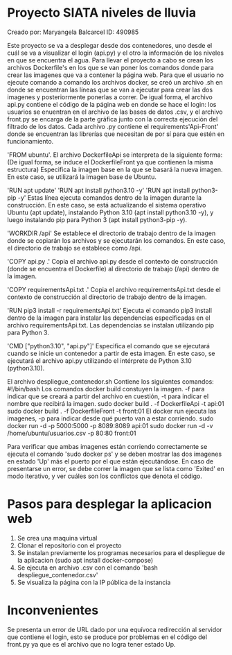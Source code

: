 # Proyecto SIATA niveles de lluvia
Creado por: Maryangela Balcarcel
ID: 490985

Este proyecto se va a desplegar desde dos contenedores, uno desde el cuál se va a visualizar el login (api.py) y el otro la información de los niveles en que se encuentra el agua.
Para llevar el proyecto a cabo se crean los archivos Dockerfile's en los que se van poner los comandos donde para crear las imagenes que va a contener la página web. Para que el usuario no ejecute comando a comando los archivos docker, se creó un archivo .sh en donde se encuentran las líneas que se van a ejecutar para crear las dos imagenes y posteriormente ponerlas a correr.
De igual forma, el archivo api.py contiene el código de la página web en donde se hace el login: los usuarios se enuentran en el archivo de las bases de datos .csv, y el archivo front.py se encarga de la parte gráfica junto con la correcta ejecución del filtrado de los datos. Cada archivo .py contiene el requirements'Api-Front' donde se encuentran las librerías que necesitan de por sí para que estén en funcionamiento.

'FROM ubuntu'. El archivo DockerfileApi se interpreta de la siguiente forma: (De igual forma, se induce el DockerfileFront ya que contienen la misma estructura)
Especifica la imagen base en la que se basará la nueva imagen. En este caso, se utilizará la imagen base de Ubuntu.

'RUN apt update'
'RUN apt install python3.10 -y'
'RUN apt install python3-pip -y' Estas línea ejecuta comandos dentro de la imagen durante la construcción. En este caso, se está actualizando el sistema operativo Ubuntu (apt update), instalando Python 3.10 (apt install python3.10 -y), y luego instalando pip para Python 3 (apt install python3-pip -y). 

'WORKDIR /api' Se establece el directorio de trabajo dentro de la imagen donde se copiarán los archivos y se ejecutarán los comandos. En este caso, el directorio de trabajo se establece como /api.

'COPY api.py .' Copia el archivo api.py desde el contexto de construcción (donde se encuentra el Dockerfile) al directorio de trabajo (/api) dentro de la imagen.

'COPY requirementsApi.txt .' Copia el archivo requirementsApi.txt desde el contexto de construcción al directorio de trabajo dentro de la imagen. 

'RUN pip3 install -r requirementsApi.txt' Ejecuta el comando pip3 install dentro de la imagen para instalar las dependencias especificadas en el archivo requirementsApi.txt. Las dependencias se instalan utilizando pip para Python 3. 

'CMD ["python3.10", "api.py"]' Especifica el comando que se ejecutará cuando se inicie un contenedor a partir de esta imagen. En este caso, se ejecutará el archivo api.py utilizando el intérprete de Python 3.10 (python3.10). 

El archivo despliegue_contenedor.sh Contiene los siguientes comandos:
#!/bin/bash
Los comandos docker build constuyen la imagen. -f para indicar que se creará a partir del archivo en cuestión, -t para indicar el nombre que recibirá la imagen.
sudo docker build . -f DockerfileApi -t api:01
sudo docker build . -f DockerfileFront -t front:01
El docker run ejecuta las imagenes, -p para indicar desde qué puerto van a estar corriendo.
sudo docker run -d -p 5000:5000 -p 8089:8089 api:01
sudo docker run -d -v /home/ubuntu/usuarios.csv -p 80:80 front:01

Para verificar que ambas imagenes están corriendo correctamente se ejecuta el comando 'sudo docker ps' y se deben mostrar las dos imagenes en estado 'Up' más el puerto por el que están ejecutándose.
En caso de presentarse un error, se debe correr la imagen que se lista como 'Exited' en modo iterativo, y ver cuáles son los conflictos que denota el código.

# Pasos para desplegar la aplicacion web
1. Se crea una maquina virtual
2. Clonar el repositorio con el proyecto
3. Se instalan previamente los programas necesarios para el despliegue de la aplicacion (sudo apt install docker-compose)
4. Se ejecuta en archivo .csv con el comando 'bash despliegue_contenedor.csv'
5. Se visualiza la página con la IP pública de la instancia

# Inconvenientes
Se presenta un error de URL dado por una equívoca redirección al servidor que contiene el login, esto se produce por problemas en el código del front.py ya que es el archivo que no logra tener estado Up.
